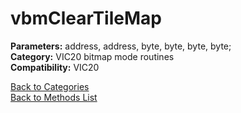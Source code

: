 # vbmClearTileMap

**Parameters:** address, address, byte, byte, byte, byte;  
**Category:** VIC20 bitmap mode routines  
**Compatibility:** VIC20  


[Back to Categories](../categories/vic20_bitmap_mode_routines.md)  
[Back to Methods List](../../SUMMARY.md)
